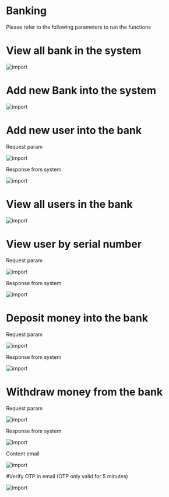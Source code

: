# Banking

Please refer to the following parameters to run the functions

# View all bank in the system

![import](https://github.com/caolehuudang/Banking-Simulator/tree/master/docs/getAllBanks.png)

# Add new Bank into the system

![import](https://github.com/caolehuudang/Banking-Simulator/tree/master/docs/addNewBank.png)

# Add new user into the bank

Request param

![import](https://github.com/caolehuudang/Banking-Simulator/tree/master/docs/requestAddNewUser.png)

Response from system

![import](https://github.com/caolehuudang/Banking-Simulator/tree/master/docs/responseAddNewUser.png)

# View all users in the bank

![import](https://github.com/caolehuudang/Banking-Simulator/tree/master/docs/getAllAccount.png)

# View user by serial number

Request param

![import](https://github.com/caolehuudang/Banking-Simulator/tree/master/docs/requestGetUserBySerial.png)

Response from system

![import](https://github.com/caolehuudang/Banking-Simulator/tree/master/docs/responseGetUserBySerial.png)

# Deposit money into the bank

Request param

![import](https://github.com/caolehuudang/Banking-Simulator/tree/master/docs/requestDeposit.png)

Response from system

![import](https://github.com/caolehuudang/Banking-Simulator/tree/master/docs/responseDeposit.png)

# Withdraw money from the bank

Request param

![import](https://github.com/caolehuudang/Banking-Simulator/tree/master/docs/requestWithdraw.png)

Response from system

![import](https://github.com/caolehuudang/Banking-Simulator/tree/master/docs/responseWithdraw.png)

Content email

![import](https://github.com/caolehuudang/Banking-Simulator/tree/master/docs/contentEmail.png)

#Verify OTP in email (OTP only valid for 5 minutes)

![import](https://github.com/caolehuudang/Banking-Simulator/tree/master/docs/verifyOTP.png)
